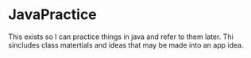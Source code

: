 # JavaPractice

This exists so I can practice things in java and refer to them later. Thi sincludes class matertials and ideas that may be made into an app idea. 

